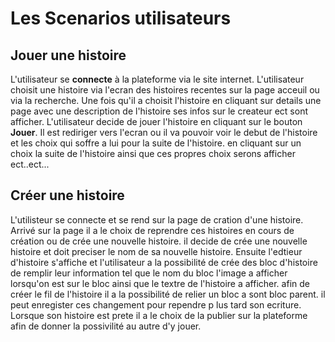 # Les Scenarios utilisateurs

## Jouer une histoire

L'utilisateur se **connecte** à la plateforme via le site internet.
L'utilisateur choisit une histoire via l'ecran des histoires recentes sur la page acceuil ou via la recherche.
Une fois qu'il a choisit l'histoire en cliquant sur details une page avec une description de l'histoire ses infos sur le createur ect sont afficher.
L'utilisateur decide de jouer l'histoire en cliquant sur le bouton **Jouer**.
Il est rediriger vers l'ecran ou il va pouvoir voir le debut de l'histoire et les choix qui soffre a lui pour la suite de l'histoire.
en cliquant sur un choix la suite de l'histoire ainsi que ces propres choix serons afficher ect..ect...

## Créer une histoire

L'utilisteur se connecte et se rend sur la page de cration d'une histoire.
Arrivé sur la page il a le choix de reprendre ces histoires en cours de création ou de crée une nouvelle histoire.
il decide de crée une nouvelle histoire et doit preciser le nom de sa nouvelle histoire.
Ensuite l'edtieur d'histoire s'affiche et l'utilisateur a la possibilité de crée des bloc d'histoire de remplir leur information tel que le nom du bloc l'image a afficher lorsqu'on est sur le bloc ainsi que le textre de l'histoire a afficher.
afin de créer le fil de l'histoire il a la possibilité de relier un bloc a sont bloc parent.
il peut enregister ces changement pour rependre p lus tard son ecriture.
Lorsque son histoire est prete il a le choix de la publier sur la plateforme afin de donner la possivilité au autre d'y jouer.
